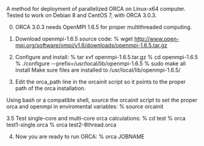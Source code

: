 A method for deployment of parallelized ORCA on Linux-x64 computer. Tested to work on Debian 8 and CentOS 7, with ORCA 3.0.3.


0. ORCA 3.0.3 needs OpenMPI 1.6.5 for proper multithreaded computing.

1. Download openmpi-1.6.5 source code:
    % wget http://www.open-mpi.org/software/ompi/v1.6/downloads/openmpi-1.6.5.tar.gz

2. Configure and install:
    % tar xvf openmpi-1.6.5.tar.gz
    % cd openmpi-1.6.5
    % ./configure --prefix=/usr/local/lib/openmpi-1.6.5
    % sudo  make all install
Make sure files are installed to /usr/local/lib/openmpi-1.6.5/

3. Edit the orca_path line in the orcainit script so it points to the proper path of the orca installation.

Using bash or a compatible shell, source the orcainit script to set the proper orca and openmpi in enviromental variables:
    % source orcainit

3.5 Test single-core and multi-core orca calculations:
	% cd test
	% orca test1-single.orca
	% orca test2-8thread.orca
		
4. Now you are ready to run ORCA:
    % orca JOBNAME
